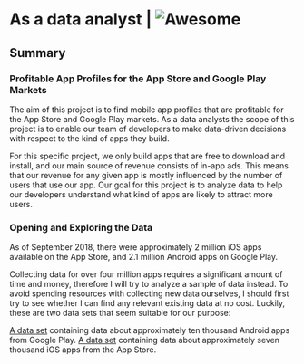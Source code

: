 # As a data analyst | ![Awesome](https://awesome.re/badge.svg) 

## Summary 

### Profitable App Profiles for the App Store and Google Play Markets
The aim of this project is to find mobile app profiles that are profitable for the App Store and Google Play markets. As a data analysts the scope of this project is to enable our team of developers to make data-driven decisions with respect to the kind of apps they build.

For this specific project, we only build apps that are free to download and install, and our main source of revenue consists of in-app ads. This means that our revenue for any given app is mostly influenced by the number of users that use our app. Our goal for this project is to analyze data to help our developers understand what kind of apps are likely to attract more users.

### Opening and Exploring the Data
As of September 2018, there were approximately 2 million iOS apps available on the App Store, and 2.1 million Android apps on Google Play.

Collecting data for over four million apps requires a significant amount of time and money, therefore I will try to analyze a sample of data instead. To avoid spending resources with collecting new data ourselves, I should first try to see whether I can find any relevant existing data at no cost. Luckily, these are two data sets that seem suitable for our purpose:

[A data set](https://www.kaggle.com/lava18/google-play-store-apps/home) containing data about approximately ten thousand Android apps from Google Play.
[A data set](https://www.kaggle.com/ramamet4/app-store-apple-data-set-10k-apps/home) containing data about approximately seven thousand iOS apps from the App Store.

